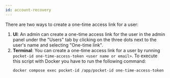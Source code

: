 ```yaml
---
id: account-recovery
---
```


There are two ways to create a one-time access link for a user:

1. **UI**: An admin can create a one-time access link for the user in the admin panel under the "Users" tab by clicking on the three dots next to the user's name and selecting "One-time link".
2. **Terminal**: You can create a one-time access link for a user by running `pocket-id one-time-access-token <user name or email>`. To execute this script with Docker you have to run the following command:
   ```bash
   docker compose exec pocket-id /app/pocket-id one-time-access-token <user name or email>
   ```
